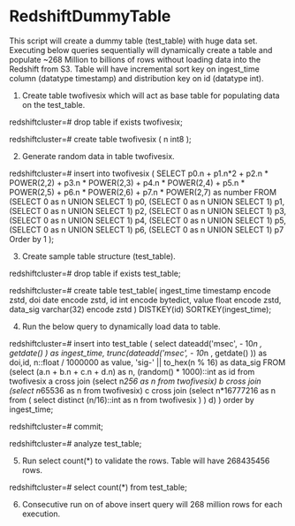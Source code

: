 # RedshiftDummyTable
This script will create a dummy table (test_table) with huge data set. Executing below queries sequentially will dynamically create a table and populate ~268 Million to billions of rows without loading data into the Redshift from S3. Table will have incremental sort key on ingest_time column (datatype timestamp) and distribution key on id (datatype int).

1) Create table twofivesix which will act as base table for populating data on the test_table.

redshiftcluster=# drop table if exists twofivesix;

redshiftcluster=# create table twofivesix ( n int8 );

2) Generate random data in table twofivesix.

redshiftcluster=# insert into twofivesix (
 SELECT
     p0.n
     + p1.n*2
     + p2.n * POWER(2,2)
     + p3.n * POWER(2,3)
     + p4.n * POWER(2,4)
     + p5.n * POWER(2,5)
     + p6.n * POWER(2,6)
     + p7.n * POWER(2,7)
     as number
   FROM
     (SELECT 0 as n UNION SELECT 1) p0,
     (SELECT 0 as n UNION SELECT 1) p1,
     (SELECT 0 as n UNION SELECT 1) p2,
     (SELECT 0 as n UNION SELECT 1) p3,
     (SELECT 0 as n UNION SELECT 1) p4,
     (SELECT 0 as n UNION SELECT 1) p5,
     (SELECT 0 as n UNION SELECT 1) p6,
     (SELECT 0 as n UNION SELECT 1) p7
   Order by 1
 );

3. Create sample table structure (test_table).

  redshiftcluster=#  drop table  if exists test_table;

  redshiftcluster=# create table test_table(
 ingest_time timestamp encode zstd,
 doi date encode zstd,
 id  int encode bytedict,
 value float encode zstd,
 data_sig  varchar(32) encode zstd
 ) DISTKEY(id) SORTKEY(ingest_time);

4) Run the below query to dynamically load data to table.

redshiftcluster=# insert into test_table (
 select  dateadd('msec', - 10*n , getdate() ) as ingest_time, trunc(dateadd('msec', - 10*n , getdate() )) as doi,id,
 n::float / 1000000 as value, 'sig-' || to_hex(n % 16) as data_sig
 FROM (select (a.n + b.n + c.n + d.n) as n, (random() * 1000)::int as id from twofivesix a cross join (select n*256 as n from twofivesix) b cross join (select n*65536 as n from twofivesix) c
 cross join (select n*16777216 as n from ( select distinct (n/16)::int as n from twofivesix ) ) d)
 ) order by ingest_time;

redshiftcluster=# commit;

redshiftcluster=# analyze test_table;

5) Run select count(*) to validate the rows. Table will have 268435456 rows. 

redshiftcluster=# select count(*) from test_table;
 
6) Consecutive run on of above insert query will 268 million rows for each execution.
